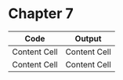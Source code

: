 # Chapter 7

|     Code      |     Output    |
| ------------- | ------------- |
| Content Cell  | Content Cell  |
| Content Cell  | Content Cell  |
